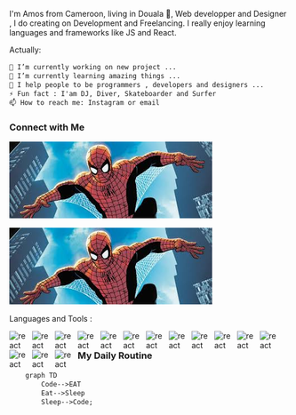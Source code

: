I'm Amos from Cameroon, living in Douala 🌴, Web developper and Designer , I do creating on Development and Freelancing. I really enjoy learning languages and frameworks like JS and React.

Actually:

    🔭 I’m currently working on new project ...
    🌱 I’m currently learning amazing things ...
    👯 I help people to be programmers , developers and designers ...
    ⚡ Fun fact : I'am DJ, Diver, Skateboarder and Surfer
    📫 How to reach me: Instagram or email



### Connect with Me 
[![img_contact](./img/spider.jpg)](https://amostinanfon.github.io/myportfolio/#gh-dark-mode-only)

[![img_contact](./img/spider.jpg)](https://amostinanfon.github.io/myportfolio/#gh-light-mode-only)

Languages and Tools :



<img width="30px" align="left" alt="react" style="padding-right:11px;" src="https://cdn.jsdelivr.net/gh/devicons/devicon/icons/react/react-original-wordmark.svg" />
<img width="30px" align="left" alt="react" style="padding-right:11px;" src="https://cdn.jsdelivr.net/gh/devicons/devicon/icons/nextjs/nextjs-original.svg" />
<img width="30px" align="left" alt="react" style="padding-right:11px;" src="https://cdn.jsdelivr.net/gh/devicons/devicon/icons/figma/figma-original.svg" />
<img width="30px" align="left" alt="react" style="padding-right:11px;" src="https://cdn.jsdelivr.net/gh/devicons/devicon/icons/tailwindcss/tailwindcss-original-wordmark.svg" />
<img width="30px" align="left" alt="react" style="padding-right:11px;"  src="https://cdn.jsdelivr.net/gh/devicons/devicon/icons/mongodb/mongodb-original.svg" />
<img width="30px" align="left" alt="react" style="padding-right:11px;"  src="https://cdn.jsdelivr.net/gh/devicons/devicon/icons/photoshop/photoshop-plain.svg" />
<img width="30px" align="left" alt="react" style="padding-right:11px;"  src="https://cdn.jsdelivr.net/gh/devicons/devicon/icons/npm/npm-original-wordmark.svg" />
<img width="30px" align="left" alt="react" style="padding-right:11px;"  src="https://cdn.jsdelivr.net/gh/devicons/devicon/icons/yarn/yarn-original.svg" />
<img width="30px" align="left" alt="react" style="padding-right:11px;"  src="https://cdn.jsdelivr.net/gh/devicons/devicon/icons/ubuntu/ubuntu-plain.svg" />
<img width="30px" align="left" alt="react" style="padding-right:11px;"  src="https://cdn.jsdelivr.net/gh/devicons/devicon/icons/git/git-original.svg" />
<img width="30px" align="left" alt="react" style="padding-right:11px;"  src="https://cdn.jsdelivr.net/gh/devicons/devicon/icons/github/github-original.svg" />
<img width="30px" align="left" alt="react" style="padding-right:11px;"  src="https://cdn.jsdelivr.net/gh/devicons/devicon/icons/html5/html5-original.svg" />
<img width="30px" align="left" alt="react" style="padding-right:11px;"  src="https://cdn.jsdelivr.net/gh/devicons/devicon/icons/redux/redux-original.svg" />
<img width="30px" align="left" alt="react" style="padding-right:11px;"  src="https://cdn.jsdelivr.net/gh/devicons/devicon/icons/slack/slack-original.svg" />
<img width="30px" align="left" alt="react" style="padding-right:11px;"  src="https://cdn.jsdelivr.net/gh/devicons/devicon/icons/trello/trello-plain.svg" />

### My Daily Routine
```mermaid 
    graph TD
        Code-->EAT
        Eat-->Sleep
        Sleep-->Code;
 ```
